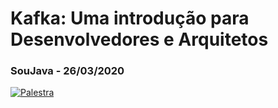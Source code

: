 # Kafka: Uma introdução para Desenvolvedores e Arquitetos

### SouJava - 26/03/2020

[![Palestra](https://img.youtube.com/vi/yEL27hRA5hw/0.jpg)](https://www.youtube.com/watch?v=yEL27hRA5hw)

